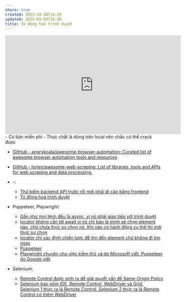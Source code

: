 ```yaml
---
share: true
created: 2023-10-30T14:29
updated: 2025-03-03T18:48
title: Tự động hoá trình duyệt
---
```


<iframe width="560" height="315" src="https://www.youtube.com/embed/26Gt_9kFVok?si=4jzHc0Ni0UEcHZ-p" title="YouTube video player" frameborder="0" allow="accelerometer; autoplay; clipboard-write; encrypted-media; gyroscope; picture-in-picture; web-share" referrerpolicy="strict-origin-when-cross-origin" allowfullscreen></iframe>
- Có bản miễn phí
- Thực chất là dùng trên local nên chắc có thể crack được

- [GitHub - angrykoala/awesome-browser-automation: Curated list of awesome browser automation tools and resources](https://github.com/angrykoala/awesome-browser-automation)
- [GitHub - lorien/awesome-web-scraping: List of libraries, tools and APIs for web scraping and data processing.](https://github.com/lorien/awesome-web-scraping)

- \-: 
    - [Thử kiếm backend API trước rồi mới phải đi cào bằng frontend](./Th%E1%BB%AD%20ki%E1%BA%BFm%20backend%20API%20tr%C6%B0%E1%BB%9Bc%20r%E1%BB%93i%20m%E1%BB%9Bi%20ph%E1%BA%A3i%20%C4%91i%20c%C3%A0o%20b%E1%BA%B1ng%20frontend.md)
    - [Tự động hoá trình duyệt](index.md)

- Puppeteer, Playwright: 
    - [Gần như mọi lệnh đều là async, vì nó phải giao tiếp với trình duyệt](./Puppeteer,%20Playwright/G%E1%BA%A7n%20nh%C6%B0%20m%E1%BB%8Di%20l%E1%BB%87nh%20%C4%91%E1%BB%81u%20l%C3%A0%20async,%20v%C3%AC%20n%C3%B3%20ph%E1%BA%A3i%20giao%20ti%E1%BA%BFp%20v%E1%BB%9Bi%20tr%C3%ACnh%20duy%E1%BB%87t.md)
    - [locator không cần tới await vì nó chỉ báo là mình sẽ chọn element nào, chứ chưa thực sự chọn nó. Khi nào có hành động cụ thể thì mới thực sự chọn](./Puppeteer,%20Playwright/locator%20kh%C3%B4ng%20c%E1%BA%A7n%20t%E1%BB%9Bi%20await%20v%C3%AC%20n%C3%B3%20ch%E1%BB%89%20b%C3%A1o%20l%C3%A0%20m%C3%ACnh%20s%E1%BA%BD%20ch%E1%BB%8Dn%20element%20n%C3%A0o,%20ch%E1%BB%A9%20ch%C6%B0a%20th%E1%BB%B1c%20s%E1%BB%B1%20ch%E1%BB%8Dn%20n%C3%B3.%20Khi%20n%C3%A0o%20c%C3%B3%20h%C3%A0nh%20%C4%91%E1%BB%99ng%20c%E1%BB%A5%20th%E1%BB%83%20th%C3%AC%20m%E1%BB%9Bi%20th%E1%BB%B1c%20s%E1%BB%B1%20ch%E1%BB%8Dn.md)
    - [locator chỉ xác định chiến lược để tìm đến element chứ không đi tìm ngay](./Puppeteer,%20Playwright/locator%20ch%E1%BB%89%20x%C3%A1c%20%C4%91%E1%BB%8Bnh%20chi%E1%BA%BFn%20l%C6%B0%E1%BB%A3c%20%C4%91%E1%BB%83%20t%C3%ACm%20%C4%91%E1%BA%BFn%20element%20ch%E1%BB%A9%20kh%C3%B4ng%20%C4%91i%20t%C3%ACm%20ngay.md)
    - [Puppeteer](./Puppeteer,%20Playwright/Puppeteer.md)
    - [Playwright chuyên cho việc kiểm thử và do Microsoft viết. Puppeteer do Google viết](./Puppeteer,%20Playwright/Playwright%20chuy%C3%AAn%20cho%20vi%E1%BB%87c%20ki%E1%BB%83m%20th%E1%BB%AD%20v%C3%A0%20do%20Microsoft%20vi%E1%BA%BFt.%20Puppeteer%20do%20Google%20vi%E1%BA%BFt.md)

- Selenium: 
    - [Remote Control được sinh ra để giải quyết vấn đề Same-Origin Policy](./Selenium/Remote%20Control%20%C4%91%C6%B0%E1%BB%A3c%20sinh%20ra%20%C4%91%E1%BB%83%20gi%E1%BA%A3i%20quy%E1%BA%BFt%20v%E1%BA%A5n%20%C4%91%E1%BB%81%20Same-Origin%20Policy.md)
    - [Selenium bao gồm IDE, Remote Control, WebDriver và Grid. Selenium 1 thực ra là Remote Control. Selenium 2 thực ra là Remote Control có thêm WebDriver](./Selenium/Selenium%20bao%20g%E1%BB%93m%20IDE,%20Remote%20Control,%20WebDriver%20v%C3%A0%20Grid.%20Selenium%201%20th%E1%BB%B1c%20ra%20l%C3%A0%20Remote%20Control.%20Selenium%202%20th%E1%BB%B1c%20ra%20l%C3%A0%20Remote%20Control%20c%C3%B3%20th%C3%AAm%20WebDriver.md)


